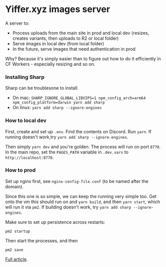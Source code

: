# Yiffer.xyz images server

A server to:

- Process uploads from the main site in prod and local dev (resizes, creates variants, then uploads to R2 or local folder)
- Serve images in local dev (from local folder)
- In the future, serve images that need authentication in prod

Why? Because it's simply easier than to figure out how to do it efficiently in CF Workers - especially resizing and so on.

### Installing Sharp

Sharp can be troublesone to install.

- On mac: `SHARP_IGNORE_GLOBAL_LIBVIPS=1 npm_config_arch=arm64 npm_config_platform=darwin yarn add sharp`
- On linux: `yarn add sharp --ignore-engines`

### How to local dev

First, create and set up `.env`. Find the contents on Discord. Run `yarn`. If running doesn't work,try `yarn add sharp --ignore-engines`.

Then simply `yarn dev` and you're golden. The process will run on port `8770`. In the main repo, set the `PAGES_PATH` variable in `.dev.vars` to `http://localhost:8770`.

### How to prod

Set up nginx first, see `nginx-config-file.conf` (to be named after the domain).

Since this one is so simple, we can keep the running very simple too. Get onto the vm this should run on and `yarn build`, and then `yarn start`, which will run it via `pm2`. If building doesn't work, try `yarn add sharp --ignore-engines`.

Make sure to set up persistence across restarts:

```
pm2 startup
```

Then start the processes, and then

```
pm2 save
```

[Full article](https://pm2.keymetrics.io/docs/usage/startup/).
